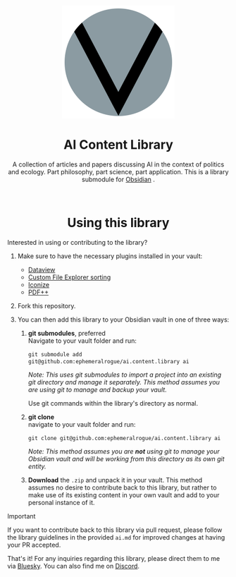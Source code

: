 <div align="center">
    <img
        src="./assets/lvnacy_emblem_plain.png"
        alt="lunacy emblem, bold black V on a gray circle"
        width="256px"
    />
    <br />
    <h1>AI Content Library</h1>
    A collection of articles and papers discussing AI in the context of 
    politics and ecology. Part philosophy, part science, part application. 
    This is a library submodule for <a href="https://obsidian.md">Obsidian</a>
    .
    <br />
</div>
<br />
<br />

<div align="center"><h1>Using this library</h1></div>

Interested in using or contributing to the library?

1. Make sure to have the necessary plugins installed in your vault:

    - [Dataview](https://github.com/blacksmithgu/obsidian-dataview) 
    - [Custom File Explorer sorting](https://github.com/SebastianMC/obsidian-custom-sort) 
    - [Iconize](https://github.com/FlorianWoelki/obsidian-iconize) 
    - [PDF++](https://github.com/RyotaUshio/obsidian-pdf-plus) 

2. Fork this repository.

3. You can then add this library to your Obsidian vault in one of three ways:

    1. **git submodules**, preferred  
        Navigate to your vault folder and run:
        ```
        git submodule add git@github.com:ephemeralrogue/ai.content.library ai
        ```

        *Note: This uses git submodules to import a project into an existing 
        git directory and manage it separately. This method assumes you are 
        using git to manage and backup your vault.*

        Use git commands within the library's directory as normal.

    2. **git clone**  
        navigate to your vault folder and run:
        ```
        git clone git@github.com:ephemeralrogue/ai.content.library ai
        ```

        *Note: This method assumes you are **not** using git to manage your 
        Obsidian vault and will be working from this directory as its own git 
        entity.*

    3. **Download** the `.zip` and unpack it in your vault. This method assumes no 
    desire to contribute back to this library, but rather to make use of 
    its existing content in your own vault and add to your personal instance 
    of it.

> [!important]
> If you want to contribute back to this library via pull request, please 
> follow the library guidelines in the provided `ai.md` for improved changes 
> at having your PR accepted.

That's it! For any inquiries regarding this library, please direct them to me 
via [Bluesky][bluesky]. You can also find me on [Discord][discord].

<!-- Links -->
[obsidian]: https://obsidian.md
[bluesky]: https://bsky.app/profile/lvnacy.xyz
[discord]: https://discord.gg/nh7mqGEfbw
